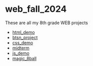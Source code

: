 # web_fall_2024
These are all my 8th grade WEB projects


<uL>
  <li><a href="html_demo" target="blank">html_demo</a></li>
  <li><a href="btsn_Project" target="blank">btsn_project</a></li>
  <li><a href="css_demo" target="blank">css_demo</a></li>
  <li><a href="midterm" target="blank">midterm</a></li>
  <li><a href="js_demo" target="blank">js_demo</a></li>
  <li><a href="magic_8ball" target="blank">magic_8ball</a></li>
</uL>
